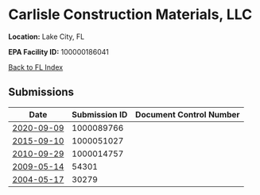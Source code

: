 # Carlisle Construction Materials, LLC

**Location:** Lake City, FL

**EPA Facility ID:** 100000186041

[Back to FL Index](../../index.md)

## Submissions

| Date | Submission ID | Document Control Number |
|------|--------------|-------------------------|
| [2020-09-09](submissions/1000089766.md) | 1000089766 |  |
| [2015-09-10](submissions/1000051027.md) | 1000051027 |  |
| [2010-09-29](submissions/1000014757.md) | 1000014757 |  |
| [2009-05-14](submissions/54301.md) | 54301 |  |
| [2004-05-17](submissions/30279.md) | 30279 |  |
